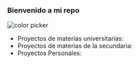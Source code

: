 ### Bienvenido a mi repo 
![color picker](https://i.pinimg.com/originals/ea/6f/95/ea6f95a379addc1c241ed91391974a86.gif)
- Proyectos de materias universitarias:
- Proyectos de materias de la secundaria:
- Proyectos Personales:
<!--
**vladimirzb/vladimirzb** is a ✨ _special_ ✨ repository because its `README.md` (this file) appears on your GitHub profile.

Here are some ideas to get you started:

- 🔭 I’m currently working on ...
- 🌱 I’m currently learning ...
- 👯 I’m looking to collaborate on ...
- 🤔 I’m looking for help with ...
- 💬 Ask me about ...
- 📫 How to reach me: ...
- 😄 Pronouns: ...
- ⚡ Fun fact: ...
-->
